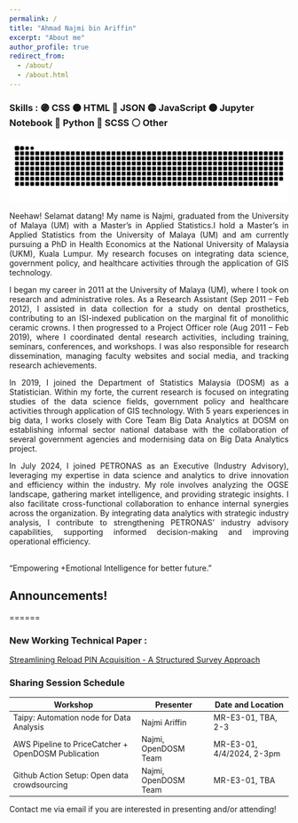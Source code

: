 ```yaml
---
permalink: /
title: "Ahmad Najmi bin Ariffin"
excerpt: "About me"
author_profile: true
redirect_from: 
  - /about/
  - /about.html
---
```

### Skills : 🟣 **CSS**  🟠 **HTML**  🔵 **JSON**  🟡 **JavaScript**  🟤 **Jupyter Notebook**  🔵 **Python**  🔵 **SCSS**  ⚪ **Other**
![GitHub Contribution Snake](https://raw.githubusercontent.com/platane/snk/output/github-contribution-grid-snake.svg)
<br/>
<p style="text-align: justify;">
  Neehaw! Selamat datang! My name is Najmi, graduated from the University of Malaya (UM) with a Master’s in Applied Statistics.I hold a Master’s in Applied Statistics from the University of Malaya (UM) and am currently pursuing a PhD in Health Economics at the National University of Malaysia (UKM), Kuala Lumpur. My research focuses on integrating data science, government policy, and healthcare activities through the application of GIS technology.</p>
<p></p>
<p style="text-align: justify;">I began my career in 2011 at the University of Malaya (UM), where I took on research and administrative roles. As a Research Assistant (Sep 2011 – Feb 2012), I assisted in data collection for a study on dental prosthetics, contributing to an ISI-indexed publication on the marginal fit of monolithic ceramic crowns. I then progressed to a Project Officer role (Aug 2011 – Feb 2019), where I coordinated dental research activities, including training, seminars, conferences, and workshops. I was also responsible for research dissemination, managing faculty websites and social media, and tracking research achievements.</p>
<p></p>
<p style="text-align: justify;">In 2019, I joined the Department of Statistics Malaysia (DOSM) as a Statistician. Within my forte, the current research is focused on integrating studies of the data science fields, government policy and healthcare activities through application of GIS technology. With 5 years experiences in big data, I works closely with Core Team Big Data Analytics at DOSM on establishing informal sector national database with the collaboration of several government agencies and modernising data on Big Data Analytics project. </p>
<p></p>
<p style="text-align: justify;">In July 2024, I joined PETRONAS as an Executive (Industry Advisory), leveraging my expertise in data science and analytics to drive innovation and efficiency within the industry. My role involves analyzing the OGSE landscape, gathering market intelligence, and providing strategic insights. I also facilitate cross-functional collaboration to enhance internal synergies across the organization. By integrating data analytics with strategic industry analysis, I contribute to strengthening PETRONAS’ industry advisory capabilities, supporting informed decision-making and improving operational efficiency.</p>
<br>
“Empowering +Emotional Intelligence for better future.”

## Announcements!

======

### New Working Technical Paper : 
[Streamlining Reload PIN Acquisition - A Structured Survey Approach]("https://docs.google.com/document/d/1wsDEBy2Wk4tWl594_rTH2pE7Uasb7veVRBPQc4eT9T4/view")


### Sharing Session Schedule

| Workshop          | Presenter  |     Date and Location                                                       |
| --------         | ------ | ------------------------------------------------------------ |
| Taipy: Automation node for Data Analysis  | Najmi Ariffin | MR-E3-01, TBA, 2-3 |
| AWS Pipeline to PriceCatcher + OpenDOSM Publication | Najmi, OpenDOSM Team | MR-E3-01, 4/4/2024, 2-3pm |
| Github Action Setup: Open data crowdsourcing | Najmi, OpenDOSM Team | MR-E3-01, TBA|

Contact me via email if you are interested in presenting and/or attending!
